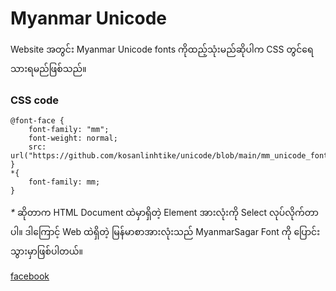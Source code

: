 # Myanmar Unicode

Website အတွင်း Myanmar Unicode fonts ကိုထည့်သုံးမည်ဆိုပါက CSS တွင်ရေသားရမည်ဖြစ်သည်။

### CSS code

```
@font-face {
    font-family: "mm";
    font-weight: normal;
    src: url("https://github.com/kosanlinhtike/unicode/blob/main/mm_unicode_font/MyanmarSagar/MyanmarSagar.ttf");
}
*{
    font-family: mm;
}
```
_*_ ဆိုတာက HTML Document ထဲမှာရှိတဲ့ Element အားလုံးကို Select လုပ်လိုက်တာပါ။
ဒါကြောင့် Web ထဲရှိတဲ့ မြန်မာစာအားလုံးသည် MyanmarSagar Font ကို ပြောင်းသွားမှာဖြစ်ပါတယ်။

[facebook]: https://fb.com/5anlinhtike/
[click2]: https://m.me/5anlinhtike/

[facebook]

<!-- |Name                           |Redirect
|-------------------------------|:--------------------
|facebook                       |[click1]
|messenger                      |[click2] -->
